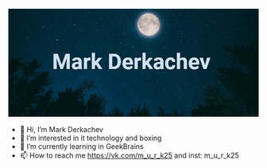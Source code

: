 [![Header](https://github.com/MuuurK25/MuuurK25/blob/main/Img/quote-2023-05-10-2ad36aa5dfc461051e259f67837ac73c.jpg)](https://vk.com/muuurk25)

- 👋 Hi, I’m Mark Derkachev
- 👀 I’m interested in it technology and boxing
- 🌱 I’m currently learning in GeekBrains
- 📫 How to reach me https://vk.com/m_u_r_k25 and inst: m_u_r_k25

<!---
MuuurK25/MuuurK25 is a ✨ special ✨ repository because its `README.md` (this file) appears on your GitHub profile.
You can click the Preview link to take a look at your changes.
--->

